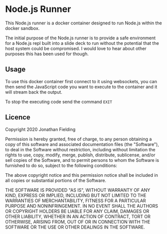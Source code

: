 # Node.js Runner

This Node.js runner is a docker container designed to run Node.js within the docker sandbox.

The initial purpose of the Node.js runner is to provide a safe environment for a Node.js repl built into a slide deck to run without the potential that the host system could be compromised. I would love to hear about other purposes this has been used for though.

## Usage

To use this docker container first connect to it using websockets, you can then send the JavaScript code you want to execute to the container and it will stream back the output.

To stop the executing code send the command `EXIT`

## Licence

Copyright 2020 Jonathan Fielding

Permission is hereby granted, free of charge, to any person obtaining a copy of this software and associated documentation files (the "Software"), to deal in the Software without restriction, including without limitation the rights to use, copy, modify, merge, publish, distribute, sublicense, and/or sell copies of the Software, and to permit persons to whom the Software is furnished to do so, subject to the following conditions:

The above copyright notice and this permission notice shall be included in all copies or substantial portions of the Software.

THE SOFTWARE IS PROVIDED "AS IS", WITHOUT WARRANTY OF ANY KIND, EXPRESS OR IMPLIED, INCLUDING BUT NOT LIMITED TO THE WARRANTIES OF MERCHANTABILITY, FITNESS FOR A PARTICULAR PURPOSE AND NONINFRINGEMENT. IN NO EVENT SHALL THE AUTHORS OR COPYRIGHT HOLDERS BE LIABLE FOR ANY CLAIM, DAMAGES OR OTHER LIABILITY, WHETHER IN AN ACTION OF CONTRACT, TORT OR OTHERWISE, ARISING FROM, OUT OF OR IN CONNECTION WITH THE SOFTWARE OR THE USE OR OTHER DEALINGS IN THE SOFTWARE.
